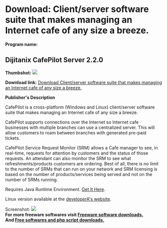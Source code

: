 # Download: Client/server software suite that makes managing an Internet cafe of any size a breeze.

**Program name:**

## Dijitanix CafePilot Server 2.2.0

  
**Thumbshot:** ![](http://www.freewarefiles.com/screenshot/cafepilotserver_md.gif)   
  
**Download link:** [Download Client/server software suite that makes managing an Internet cafe of any size a breeze.](http://freesoftwares.boysofts.com/Dijitanix-CafePilot-Server_program_35749.html)  
  


**Publisher's Description**  
  


CafePilot is a cross-platform (Windows and Linux) client/server software suite that makes managing an Internet cafe of any size a breeze. 

CafePilot supports connections over the Internet so Internet cafe businesses with multiple branches can use a centralized server. This will allow customers to roam between branches with generated pre-paid tickets.

CafePilot Service Request Monitor (SRM) allows a Cafe manager to see, in real-time, requests for attention by customers and the status of those requests. An attendant can also monitor the SRM to see what refreshments/products customers are ordering. Best of all, there is no limit to the number of SRMs that can run on your network and SRM licensing is based on the number of products/services being served and not on the number of SRMs running.

Requires Java Runtime Environment. [Get It Here](http://www.java.com/en/download/manual.jsp).

Linux version available at the [developerA's website](http://www.dijitanix.com). 

  
  
Screenshot: ![](http://www.freewarefiles.com/screenshot/cafepilotserver.gif)   
**For more freeware softwares visit [Freeware software downloads.](http://freesoftwares.boysofts.com/)**   
**And [Free softwares and php script downloads.](http://www.boysofts.com/)**
